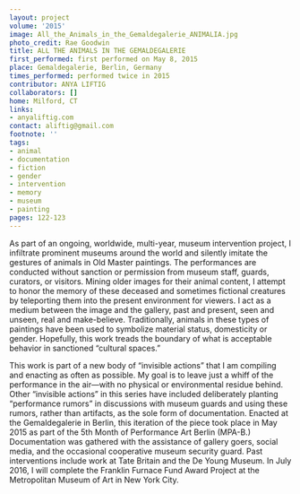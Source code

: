 ```yaml
---
layout: project
volume: '2015'
image: All_the_Animals_in_the_Gemaldegalerie_ANIMALIA.jpg
photo_credit: Rae Goodwin
title: ALL THE ANIMALS IN THE GEMALDEGALERIE
first_performed: first performed on May 8, 2015
place: Gemaldegalerie, Berlin, Germany
times_performed: performed twice in 2015
contributor: ANYA LIFTIG
collaborators: []
home: Milford, CT
links:
- anyaliftig.com
contact: aliftig@gmail.com
footnote: ''
tags:
- animal
- documentation
- fiction
- gender
- intervention
- memory
- museum
- painting
pages: 122-123
---
```


As part of an ongoing, worldwide, multi-year, museum intervention project, I infiltrate prominent museums around the world and silently imitate the gestures of animals in Old Master paintings. The performances are conducted without sanction or permission from museum staff, guards, curators, or visitors. Mining older images for their animal content, I attempt to honor the memory of these deceased and sometimes fictional creatures by teleporting them into the present environment for viewers. I act as a medium between the image and the gallery, past and present, seen and unseen, real and make-believe. Traditionally, animals in these types of paintings have been used to symbolize material status, domesticity or gender. Hopefully, this work treads the boundary of what is acceptable behavior in sanctioned “cultural spaces.”

This work is part of a new body of “invisible actions” that I am compiling and enacting as often as possible. My goal is to leave just a whiff of the performance in the air—with no physical or environmental residue behind. Other “invisible actions” in this series have included deliberately planting “performance rumors” in discussions with museum guards and using these rumors, rather than artifacts, as the sole form of documentation. Enacted at the Gemaldegalerie in Berlin, this iteration of the piece took place in May 2015 as part of the 5th Month of Performance Art Berlin (MPA-B.) Documentation was gathered with the assistance of gallery goers, social media, and the occasional cooperative museum security guard. Past interventions include work at Tate Britain and the De Young Museum. In July 2016, I will complete the Franklin Furnace Fund Award Project at the Metropolitan Museum of Art in New York City.
